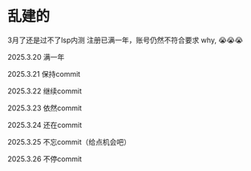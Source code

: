 # 乱建的

3月了还是过不了lsp内测
注册已满一年，账号仍然不符合要求
why, 😭😭😭

2025.3.20 满一年

2025.3.21 保持commit

2025.3.22 继续commit

2025.3.23 依然commit

2025.3.24 还在commit

2025.3.25 不忘commit（给点机会吧）

2025.3.26 不停commit